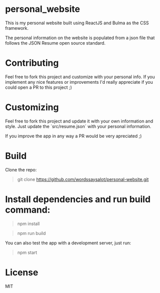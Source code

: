 # personal_website
This is my personal website built using ReactJS and Bulma as the CSS framework. 

The personal information on the website is populated from a json file that follows the JSON Resume open source standard.

# Contributing
Feel free to fork this project and customize with your personal info. If you implement any nice features or improvements I'd really appreciate if you could open a PR to this project ;)

# Customizing 
Feel free to fork this project and update it with your own information and style. Just update the ´src/resume.json´ with your personal information.

If you improve the app in any way a PR would be very apreciated ;)

# Build
Clone the repo:
> git clone https://github.com/wordssaysalot/personal-website.git


# Install dependencies and run build command:

> npm install

> npm run build

You can also test the app with a development server, just run:

> npm start

# License
MIT
